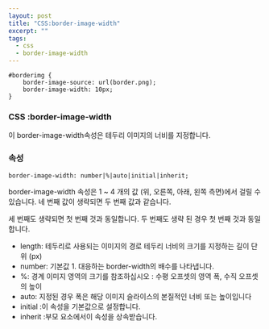 ```yaml
---
layout: post
title: "CSS:border-image-width"
excerpt: ""
tags: 
  - css
  - border-image-width
---
```


```
#borderimg {
    border-image-source: url(border.png);
    border-image-width: 10px;
}
```
### CSS :border-image-width

이 border-image-width속성은 테두리 이미지의 너비를 지정합니다.

### 속성
`border-image-width: number|%|auto|initial|inherit;`

border-image-width 속성은 1 ~ 4 개의 값 (위, 오른쪽, 아래, 왼쪽 측면)에서 걸릴 수 있습니다. 네 번째 값이 생략되면 두 번째 값과 같습니다. 

세 번째도 생략되면 첫 번째 것과 동일합니다. 두 번째도 생략 된 경우 첫 번째 것과 동일합니다.

+ length:
테두리로 사용되는 이미지의 경로 테두리 너비의 크기를 지정하는 길이 단위 (px)
+ number: 기본값 1. 대응하는 border-width의 배수를 나타냅니다.
+ %: 경계 이미지 영역의 크기를 참조하십시오 : 수평 오프셋의 영역 폭, 수직 오프셋의 높이
+ auto: 지정된 경우 폭은 해당 이미지 슬라이스의 본질적인 너비 또는 높이입니다
+ initial :이 속성을 기본값으로 설정합니다.
+ inherit :부모 요소에서이 속성을 상속받습니다.

